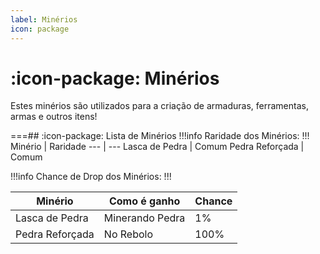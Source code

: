 ```yaml
---
label: Minérios
icon: package
---
```


# :icon-package: Minérios

Estes minérios são utilizados para a criação de armaduras, ferramentas, armas e outros itens!

===## :icon-package: Lista de Minérios
!!!info Raridade dos Minérios:
!!!
Minério         | Raridade
---             | ---
Lasca de Pedra  | Comum
Pedra Reforçada | Comum



!!!info Chance de Drop dos Minérios:
!!!

Minério         | Como é ganho | Chance
---             | --- | ---
Lasca de Pedra  | Minerando Pedra | 1%
Pedra Reforçada | No Rebolo | 100%
